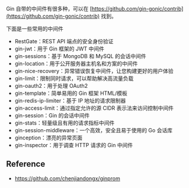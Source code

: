 Gin 自带的中间件有很多种，可以在 [https://github.com/gin-gonic/contrib](https://github.com/gin-gonic/contrib) 找到。

下面是一些常用的中间件

 - RestGate：REST API 端点的安全身份验证
 - gin-jwt：用于 Gin 框架的 JWT 中间件
 - gin-sessions：基于 MongoDB 和 MySQL 的会话中间件
 - gin-location：用于公开服务器主机名和方案的中间件
 - gin-nice-recovery：异常错误恢复中间件，让您构建更好的用户体验
 - gin-limit：限制同时请求，可以帮助解决高流量负载
 - gin-oauth2：用于处理 OAuth2
 - gin-template：简单易用的 Gin 框架 HTML/模板
 - gin-redis-ip-limiter：基于 IP 地址的请求限制器
 - gin-access-limit：通过指定允许的源 CIDR 表示法来访问控制中间件
 - gin-session：Gin 的会话中间件
 - gin-stats：轻量级且有用的请求指标中间件
 - gin-session-middleware：一个高效，安全且易于使用的 Go 会话库
 - ginception：漂亮的异常页面
 - gin-inspector：用于调查 HTTP 请求的 Gin 中间件
 
 ## Reference
 - https://github.com/chenjiandongx/ginprom